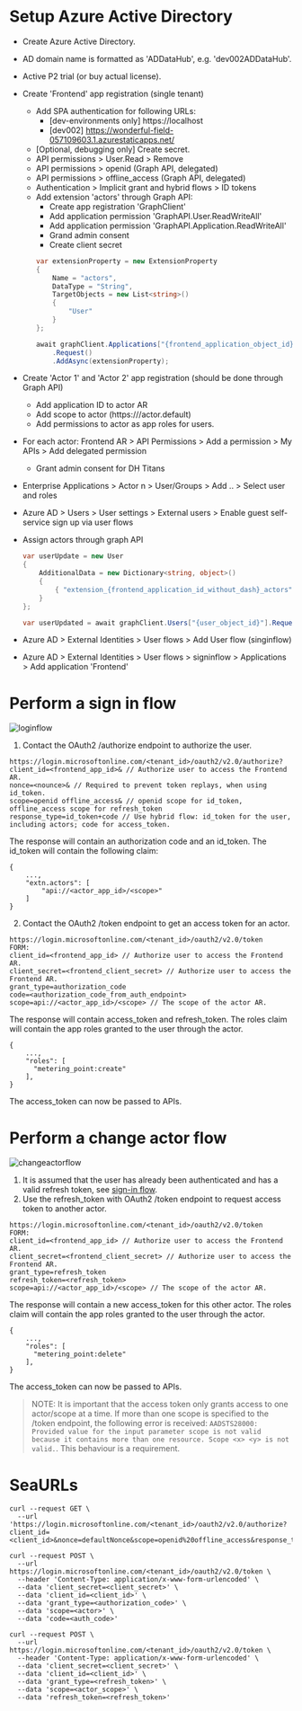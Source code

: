# Setup Azure Active Directory
- Create Azure Active Directory.
- AD domain name is formatted as '<env>ADDataHub', e.g. 'dev002ADDataHub'.
- Active P2 trial (or buy actual license).

- Create 'Frontend' app registration (single tenant)
    - Add SPA authentication for following URLs:
        - [dev-environments only] https://localhost
        - [dev002] https://wonderful-field-057109603.1.azurestaticapps.net/
    - [Optional, debugging only] Create secret.
    - API permissions > User.Read > Remove
    - API permissions > openid (Graph API, delegated)
    - API permissions > offline_access (Graph API, delegated)
    - Authentication > Implicit grant and hybrid flows > ID tokens
    - Add extension 'actors' through Graph API:
        - Create app registration 'GraphClient'
        - Add application permission 'GraphAPI.User.ReadWriteAll'
        - Add application permission 'GraphAPI.Application.ReadWriteAll'
        - Grand admin consent
        - Create client secret
        ```C#
        var extensionProperty = new ExtensionProperty
        {
            Name = "actors",
            DataType = "String",
            TargetObjects = new List<string>()
            {
                "User"
            }
        };

        await graphClient.Applications["{frontend_application_object_id}"].ExtensionProperties
            .Request()
            .AddAsync(extensionProperty);
        ```

- Create 'Actor 1' and 'Actor 2' app registration (should be done through Graph API)
    - Add application ID to actor AR
    - Add scope to actor (https://<guid>/actor.default)
    - Add permissions to actor as app roles for users.

- For each actor: Frontend AR > API Permissions > Add a permission > My APIs > Add delegated permission
    - Grant admin consent for DH Titans

- Enterprise Applications > Actor n > User/Groups > Add .. > Select user and roles
- Azure AD > Users > User settings > External users > Enable guest self-service sign up via user flows

- Assign actors through graph API
    ```C#
    var userUpdate = new User
    {
        AdditionalData = new Dictionary<string, object>()
        {
            { "extension_{frontend_application_id_without_dash}_actors", "api://<actor_1_app_id>/<scope> api://<actor_n_app_id>/<scope>" }
        }
    };

    var userUpdated = await graphClient.Users["{user_object_id}"].Request().UpdateAsync(userUpdate);
    ``` 
- Azure AD > External Identities > User flows > Add User flow (singinflow)
- Azure AD > External Identities > User flows > signinflow > Applications > Add application 'Frontend'

# Perform a sign in flow
![loginflow](https://user-images.githubusercontent.com/77341673/195361659-338ebe5b-86e7-4113-ac91-f3a8ec7197e2.png)

1. Contact the OAuth2 /authorize endpoint to authorize the user.

```
https://login.microsoftonline.com/<tenant_id>/oauth2/v2.0/authorize?
client_id=<frontend_app_id>& // Authorize user to access the Frontend AR.
nonce=<nounce>& // Required to prevent token replays, when using id_token.
scope=openid offline_access& // openid scope for id_token, offline_access scope for refresh_token
response_type=id_token+code // Use hybrid flow: id_token for the user, including actors; code for access_token.
```

The response will contain an authorization code and an id_token.
The id_token will contain the following claim:
```
{
    ...,
    "extn.actors": [
        "api://<actor_app_id>/<scope>"
    ]
}
```

2. Contact the OAuth2 /token endpoint to get an access token for an actor.

```
https://login.microsoftonline.com/<tenant_id>/oauth2/v2.0/token
FORM:
client_id=<frontend_app_id> // Authorize user to access the Frontend AR.
client_secret=<frontend_client_secret> // Authorize user to access the Frontend AR.
grant_type=authorization_code
code=<authorization_code_from_auth_endpoint>
scope=api://<actor_app_id>/<scope> // The scope of the actor AR.
```

The response will contain access_token and refresh_token.
The roles claim will contain the app roles granted to the user through the actor.

```
{
    ...,
    "roles": [
      "metering_point:create"
    ],
}
```

The access_token can now be passed to APIs.

# Perform a change actor flow
![changeactorflow](https://user-images.githubusercontent.com/77341673/195361685-2e6c79f7-4738-4f6a-a0d9-a3ca8e2a310c.png)

1. It is assumed that the user has already been authenticated and has a valid refresh token, see [sign-in flow](#perform-a-sign-in-flow).
2. Use the refresh_token with OAuth2 /token endpoint to request access token to another actor.

```
https://login.microsoftonline.com/<tenant_id>/oauth2/v2.0/token
FORM:
client_id=<frontend_app_id> // Authorize user to access the Frontend AR.
client_secret=<frontend_client_secret> // Authorize user to access the Frontend AR.
grant_type=refresh_token
refresh_token=<refresh_token>
scope=api://<actor_app_id>/<scope> // The scope of the actor AR.
```

The response will contain a new access_token for this other actor.
The roles claim will contain the app roles granted to the user through the actor.

```
{
    ...,
    "roles": [
      "metering_point:delete"
    ],
}
```

The access_token can now be passed to APIs.

> NOTE: It is important that the access token only grants access to one actor/scope at a time. If more than one scope is specified to the /token endpoint, the following error is received: `AADSTS28000: Provided value for the input parameter scope is not valid because it contains more than one resource. Scope <x> <y> is not valid.`. This behaviour is a requirement.

# SeaURLs

```
curl --request GET \
  --url 'https://login.microsoftonline.com/<tenant_id>/oauth2/v2.0/authorize?client_id=<client_id>&nonce=defaultNonce&scope=openid%20offline_access&response_type=code'

curl --request POST \
  --url https://login.microsoftonline.com/<tenant_id>/oauth2/v2.0/token \
  --header 'Content-Type: application/x-www-form-urlencoded' \
  --data 'client_secret=<client_secret>' \
  --data 'client_id=<client_id>' \
  --data 'grant_type=<authorization_code>' \
  --data 'scope=<actor>' \
  --data 'code=<auth_code>'

curl --request POST \
  --url https://login.microsoftonline.com/<tenant_id>/oauth2/v2.0/token \
  --header 'Content-Type: application/x-www-form-urlencoded' \
  --data 'client_secret=<client_secret>' \
  --data 'client_id=<client_id>' \
  --data 'grant_type=<refresh_token>' \
  --data 'scope=<actor_scope>' \
  --data 'refresh_token=<refresh_token>'
```
